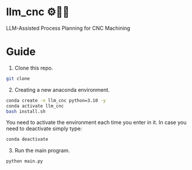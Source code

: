 # llm_cnc ⚙️🔩🔧 
LLM-Assisted Process Planning for CNC Machining

# Guide
1. Clone this repo.
```bash
git clone
```

2. Creating a new anaconda environment.
```bash
conda create -n llm_cnc python=3.10 -y
conda activate llm_cnc
bash install.sh
```
You need to activate the environment each time you enter in it. In case you need to deactivate simply type:
```bash
conda deactivate
```

3. Run the main program.
```python
python main.py
```


